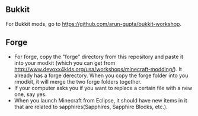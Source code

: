 Bukkit
------
For Bukkit mods, go to https://github.com/arun-gupta/bukkit-workshop.

Forge
------
* For forge, copy the "forge" directory from this repository and paste it into your modkit (which you can get from http://www.devoxx4kids.org/usa/workshops/minecraft-modding/). It already has a forge derectory. When you copy the forge folder into you rmodkit, it will merge the two forge folders together.
* If your computer asks you if you want to replace a certain file with a new one, say yes.
* When you launch Minecraft from Eclipse, it should have new items in it that are related to sapphires(Sapphires, Sapphire Blocks, etc.).